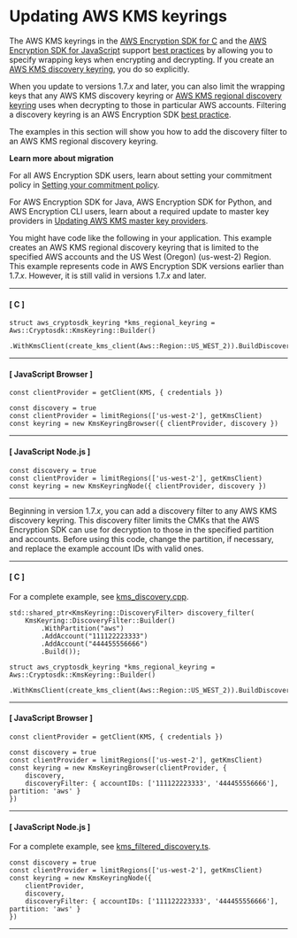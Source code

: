 # Updating AWS KMS keyrings<a name="migrate-keyrings-v2"></a>

The AWS KMS keyrings in the [AWS Encryption SDK for C](c-language.md) and the [AWS Encryption SDK for JavaScript](javascript.md) support [best practices](best-practices.md) by allowing you to specify wrapping keys when encrypting and decrypting\. If you create an [AWS KMS discovery keyring](choose-keyring.md#kms-keyring-discovery), you do so explicitly\. 

When you update to versions 1\.7\.*x* and later, you can also limit the wrapping keys that any AWS KMS discovery keyring or [AWS KMS regional discovery keyring](choose-keyring.md#kms-keyring-regional) uses when decrypting to those in particular AWS accounts\. Filtering a discovery keyring is an AWS Encryption SDK [best practice](best-practices.md)\.

The examples in this section will show you how to add the discovery filter to an AWS KMS regional discovery keyring\. 

**Learn more about migration**

For all AWS Encryption SDK users, learn about setting your commitment policy in [Setting your commitment policy](migrate-commitment-policy.md)\.

For AWS Encryption SDK for Java, AWS Encryption SDK for Python, and AWS Encryption CLI users, learn about a required update to master key providers in [Updating AWS KMS master key providers](migrate-mkps-v2.md)\.

 

You might have code like the following in your application\. This example creates an AWS KMS regional discovery keyring that is limited to the specified AWS accounts and the US West \(Oregon\) \(us\-west\-2\) Region\. This example represents code in AWS Encryption SDK versions earlier than 1\.7\.*x*\. However, it is still valid in versions 1\.7\.*x* and later\. 

------
#### [ C ]

```
struct aws_cryptosdk_keyring *kms_regional_keyring = Aws::Cryptosdk::KmsKeyring::Builder()
       .WithKmsClient(create_kms_client(Aws::Region::US_WEST_2)).BuildDiscovery());
```

------
#### [ JavaScript Browser ]

```
const clientProvider = getClient(KMS, { credentials })

const discovery = true
const clientProvider = limitRegions(['us-west-2'], getKmsClient)
const keyring = new KmsKeyringBrowser({ clientProvider, discovery })
```

------
#### [ JavaScript Node\.js ]

```
const discovery = true
const clientProvider = limitRegions(['us-west-2'], getKmsClient)
const keyring = new KmsKeyringNode({ clientProvider, discovery })
```

------

Beginning in version 1\.7\.*x*, you can add a discovery filter to any AWS KMS discovery keyring\. This discovery filter limits the CMKs that the AWS Encryption SDK can use for decryption to those in the specified partition and accounts\. Before using this code, change the partition, if necessary, and replace the example account IDs with valid ones\.

------
#### [ C ]

For a complete example, see [kms\_discovery\.cpp](https://github.com/aws/aws-encryption-sdk-c/blob/master/examples/kms_discovery.cpp)\.

```
std::shared_ptr<KmsKeyring::DiscoveryFilter> discovery_filter(
    KmsKeyring::DiscoveryFilter::Builder()
        .WithPartition("aws")
        .AddAccount("111122223333")
        .AddAccount("444455556666")
        .Build());

struct aws_cryptosdk_keyring *kms_regional_keyring = Aws::Cryptosdk::KmsKeyring::Builder()
       .WithKmsClient(create_kms_client(Aws::Region::US_WEST_2)).BuildDiscovery(discovery_filter));
```

------
#### [ JavaScript Browser ]

```
const clientProvider = getClient(KMS, { credentials })

const discovery = true
const clientProvider = limitRegions(['us-west-2'], getKmsClient)
const keyring = new KmsKeyringBrowser(clientProvider, {
    discovery,
    discoveryFilter: { accountIDs: ['111122223333', '444455556666'], partition: 'aws' }
})
```

------
#### [ JavaScript Node\.js ]

For a complete example, see [kms\_filtered\_discovery\.ts](https://github.com/aws/aws-encryption-sdk-javascript/blob/master/modules/example-node/src/kms_filtered_discovery.ts)\.

```
const discovery = true
const clientProvider = limitRegions(['us-west-2'], getKmsClient)
const keyring = new KmsKeyringNode({
    clientProvider,
    discovery,
    discoveryFilter: { accountIDs: ['111122223333', '444455556666'], partition: 'aws' }
})
```

------